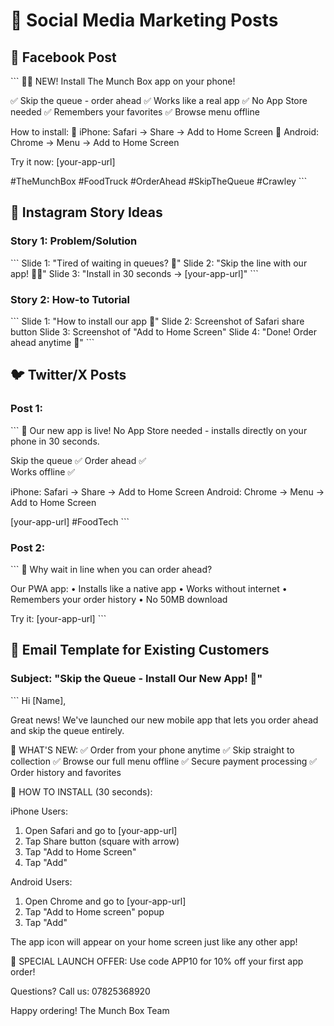 # 📱 Social Media Marketing Posts

## 🎯 **Facebook Post**
\`\`\`
🍔📱 NEW! Install The Munch Box app on your phone!

✅ Skip the queue - order ahead
✅ Works like a real app 
✅ No App Store needed
✅ Remembers your favorites
✅ Browse menu offline

How to install:
📱 iPhone: Safari → Share → Add to Home Screen
📱 Android: Chrome → Menu → Add to Home Screen

Try it now: [your-app-url]

#TheMunchBox #FoodTruck #OrderAhead #SkipTheQueue #Crawley
\`\`\`

## 📸 **Instagram Story Ideas**

### Story 1: Problem/Solution
\`\`\`
Slide 1: "Tired of waiting in queues? 😤"
Slide 2: "Skip the line with our app! 📱✨"
Slide 3: "Install in 30 seconds → [your-app-url]"
\`\`\`

### Story 2: How-to Tutorial
\`\`\`
Slide 1: "How to install our app 📱"
Slide 2: Screenshot of Safari share button
Slide 3: Screenshot of "Add to Home Screen"
Slide 4: "Done! Order ahead anytime 🎉"
\`\`\`

## 🐦 **Twitter/X Posts**

### Post 1:
\`\`\`
📱 Our new app is live! No App Store needed - installs directly on your phone in 30 seconds.

Skip the queue ✅
Order ahead ✅  
Works offline ✅

iPhone: Safari → Share → Add to Home Screen
Android: Chrome → Menu → Add to Home Screen

[your-app-url] #FoodTech
\`\`\`

### Post 2:
\`\`\`
🚀 Why wait in line when you can order ahead?

Our PWA app:
• Installs like a native app
• Works without internet
• Remembers your order history
• No 50MB download

Try it: [your-app-url]
\`\`\`

## 📧 **Email Template for Existing Customers**

### Subject: "Skip the Queue - Install Our New App! 📱"

\`\`\`
Hi [Name],

Great news! We've launched our new mobile app that lets you order ahead and skip the queue entirely.

🎯 WHAT'S NEW:
✅ Order from your phone anytime
✅ Skip straight to collection
✅ Browse our full menu offline
✅ Secure payment processing
✅ Order history and favorites

📱 HOW TO INSTALL (30 seconds):

iPhone Users:
1. Open Safari and go to [your-app-url]
2. Tap Share button (square with arrow)
3. Tap "Add to Home Screen"
4. Tap "Add"

Android Users:
1. Open Chrome and go to [your-app-url]  
2. Tap "Add to Home screen" popup
3. Tap "Add"

The app icon will appear on your home screen just like any other app!

🍔 SPECIAL LAUNCH OFFER:
Use code APP10 for 10% off your first app order!

Questions? Call us: 07825368920

Happy ordering!
The Munch Box Team
